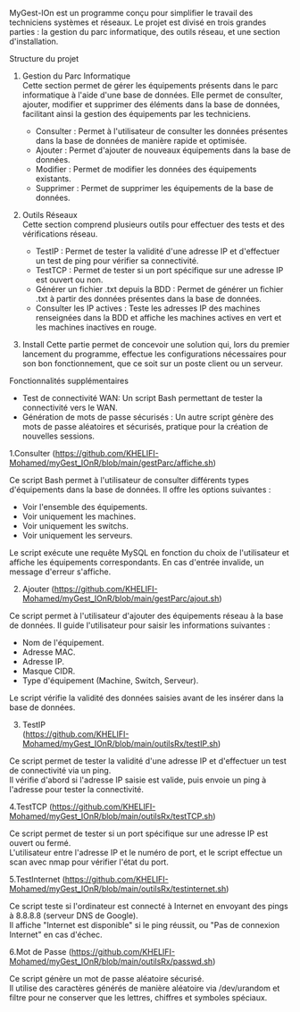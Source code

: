 MyGest-IOn est un programme conçu pour simplifier le travail des techniciens systèmes et réseaux. Le projet est divisé en trois grandes parties : la gestion du parc informatique, des outils réseau, et une section d'installation.

Structure du projet

1. Gestion du Parc Informatique  
   Cette section permet de gérer les équipements présents dans le parc informatique à l'aide d'une base de données. Elle permet de consulter, ajouter, modifier et supprimer des éléments dans la base de données, facilitant ainsi la gestion des équipements par les techniciens.

   - Consulter : Permet à l'utilisateur de consulter les données présentes dans la base de données de manière rapide et optimisée.
   - Ajouter : Permet d'ajouter de nouveaux équipements dans la base de données.
   - Modifier : Permet de modifier les données des équipements existants.
   - Supprimer : Permet de supprimer les équipements de la base de données.

2. Outils Réseaux  
   Cette section comprend plusieurs outils pour effectuer des tests et des vérifications réseau.

   - TestIP : Permet de tester la validité d'une adresse IP et d'effectuer un test de ping pour vérifier sa connectivité.
   - TestTCP : Permet de tester si un port spécifique sur une adresse IP est ouvert ou non.
   - Générer un fichier .txt depuis la BDD : Permet de générer un fichier .txt à partir des données présentes dans la base de données.
   - Consulter les IP actives : Teste les adresses IP des machines renseignées dans la BDD et affiche les machines actives en vert et les machines inactives en rouge.

3. Install
   Cette partie permet de concevoir une solution qui, lors du premier lancement du programme, effectue les configurations nécessaires pour son bon fonctionnement, que ce soit sur un poste client ou un serveur.

Fonctionnalités supplémentaires

- Test de connectivité WAN: Un script Bash permettant de tester la connectivité vers le WAN.
- Génération de mots de passe sécurisés : Un autre script génère des mots de passe aléatoires et sécurisés, pratique pour la création de nouvelles sessions.

 1.Consulter 
(https://github.com/KHELIFI-Mohamed/myGest_IOnR/blob/main/gestParc/affiche.sh)

Ce script Bash permet à l'utilisateur de consulter différents types d'équipements dans la base de données. Il offre les options suivantes :
- Voir l'ensemble des équipements.
- Voir uniquement les machines.
- Voir uniquement les switchs.
- Voir uniquement les serveurs.

Le script exécute une requête MySQL en fonction du choix de l'utilisateur et affiche les équipements correspondants. En cas d'entrée invalide, un message d'erreur s'affiche.

 2. Ajouter
(https://github.com/KHELIFI-Mohamed/myGest_IOnR/blob/main/gestParc/ajout.sh)

Ce script permet à l'utilisateur d'ajouter des équipements réseau à la base de données. Il guide l'utilisateur pour saisir les informations suivantes :
- Nom de l'équipement.
- Adresse MAC.
- Adresse IP.
- Masque CIDR.
- Type d'équipement (Machine, Switch, Serveur).

Le script vérifie la validité des données saisies avant de les insérer dans la base de données.

 3. TestIP  
(https://github.com/KHELIFI-Mohamed/myGest_IOnR/blob/main/outilsRx/testIP.sh)

Ce script permet de tester la validité d'une adresse IP et d'effectuer un test de connectivité via un ping.  
Il vérifie d'abord si l'adresse IP saisie est valide, puis envoie un ping à l'adresse pour tester la connectivité.

4.TestTCP 
(https://github.com/KHELIFI-Mohamed/myGest_IOnR/blob/main/outilsRx/testTCP.sh)

Ce script permet de tester si un port spécifique sur une adresse IP est ouvert ou fermé.  
L'utilisateur entre l'adresse IP et le numéro de port, et le script effectue un scan avec nmap pour vérifier l'état du port.

5.TestInternet
(https://github.com/KHELIFI-Mohamed/myGest_IOnR/blob/main/outilsRx/testinternet.sh)

Ce script teste si l'ordinateur est connecté à Internet en envoyant des pings à 8.8.8.8 (serveur DNS de Google).  
Il affiche "Internet est disponible" si le ping réussit, ou "Pas de connexion Internet" en cas d'échec.

6.Mot de Passe
(https://github.com/KHELIFI-Mohamed/myGest_IOnR/blob/main/outilsRx/passwd.sh)

Ce script génère un mot de passe aléatoire sécurisé.  
Il utilise des caractères générés de manière aléatoire via /dev/urandom et filtre pour ne conserver que les lettres, chiffres et symboles spéciaux.
